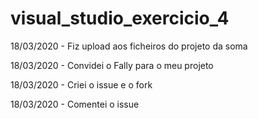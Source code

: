 # visual_studio_exercicio_4

18/03/2020 - Fiz upload aos ficheiros do projeto da soma

18/03/2020 - Convidei o Fally para o meu projeto

18/03/2020 - Criei o issue e o fork

18/03/2020 - Comentei o issue
